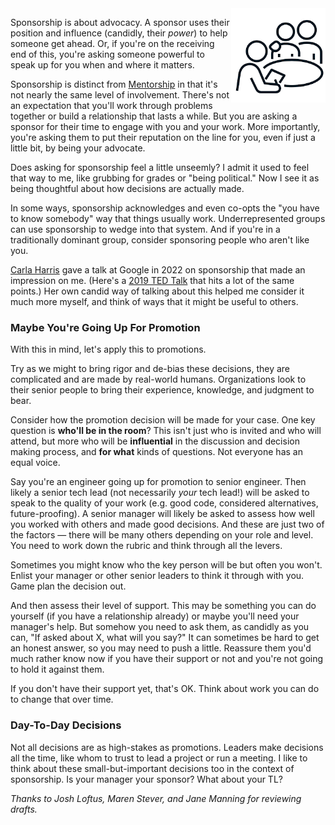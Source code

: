 <!--
.. title: Sponsorship
.. slug: sponsorship
.. date: 2025-02-07 12:00:00 UTC-08:00
.. tags: Management
.. category: 
.. link: 
.. description: 
.. type: text
.. status: draft
-->

<img style="float:right" class="postimage" src="/f/sponsor.png" alt="One person helping another while at being graded" width=30%>

Sponsorship is about advocacy. A sponsor uses their position and influence
(candidly, their _power_) to help someone get ahead. Or, if you're on the
receiving end of this, you're asking someone powerful to speak up for you when
and where it matters.

Sponsorship is distinct from [Mentorship](/posts/mentoring) in that it's not
nearly the same level of involvement. There's not an expectation that you'll
work through problems together or build a relationship that lasts a while. But
you are asking a sponsor for their time to engage with you and your work. More
importantly, you're asking them to put their reputation on the line for you,
even if just a little bit, by being your advocate.

Does asking for sponsorship feel a little unseemly? I admit it used to feel that
way to me, like grubbing for grades or "being political." Now I see it as being
thoughtful about how decisions are actually made.

In some ways, sponsorship acknowledges and even co-opts the "you have to know
somebody" way that things usually work. Underrepresented groups can use
sponsorship to wedge into that system. And if you're in a traditionally dominant
group, consider sponsoring people who aren't like you.

[Carla Harris][] gave a talk at Google in 2022 on sponsorship that made an
impression on me. (Here's a [2019 TED Talk][vid] that hits a lot of the same
points.) Her own candid way of talking about this helped me consider it much
more myself, and think of ways that it might be useful to others.

### Maybe You're Going Up For Promotion

With this in mind, let's apply this to promotions.

Try as we might to bring rigor and de-bias these decisions, they are complicated
and are made by real-world humans. Organizations look to their senior people to
bring their experience, knowledge, and judgment to bear.

Consider how the promotion decision will be made for your case. One key question
is **who'll be in the room**? This isn't just who is invited and who will
attend, but more who will be **influential** in the discussion and decision
making process, and **for what** kinds of questions. Not everyone has an equal
voice.

Say you're an engineer going up for promotion to senior engineer. Then likely a senior
tech lead (not necessarily _your_ tech lead!) will be asked to speak to the
quality of your work (e.g. good code, considered alternatives, future-proofing).
A senior manager will likely be asked to assess how well you worked with others
and made good decisions. And these are just two of the factors &mdash; there
will be many others depending on your role and level. You need to work down the
rubric and think through all the levers.

Sometimes you might know who the key person will be but often you won't. Enlist
your manager or other senior leaders to think it through with you. Game plan the
decision out.

And then assess their level of support. This may be something you can do
yourself (if you have a relationship already) or maybe you'll need your
manager's help. But somehow you need to ask them, as candidly as you can, "If
asked about X, what will you say?" It can sometimes be hard to get an honest
answer, so you may need to push a little. Reassure them you'd much rather know
now if you have their support or not and you're not going to hold it against
them.

If you don't have their support yet, that's OK. Think about work you can do
to change that over time.

### Day-To-Day Decisions

Not all decisions are as high-stakes as promotions. Leaders make decisions all
the time, like whom to trust to lead a project or run a meeting. I like to think
about these small-but-important decisions too in the context of sponsorship. Is
your manager your sponsor? What about your TL?

_Thanks to Josh Loftus, Maren Stever, and Jane Manning for reviewing drafts._

[Carla Harris]: https://www.carlaspearls.com/
[vid]: https://www.youtube.com/watch?v=gpE_W50OTUc